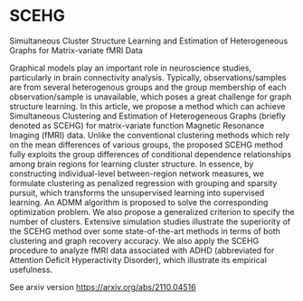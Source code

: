 # SCEHG
Simultaneous  Cluster Structure Learning and Estimation of Heterogeneous Graphs for Matrix-variate fMRI Data

Graphical models play an important role in neuroscience studies, particularly in brain connectivity analysis. Typically, observations/samples are from several heterogenous groups and the group membership of each observation/sample is unavailable, which poses a great challenge for graph structure learning. In this article, we propose a method which can achieve Simultaneous Clustering and Estimation of Heterogeneous Graphs (briefly denoted as SCEHG) for matrix-variate function Magnetic Resonance Imaging (fMRI) data. Unlike the conventional clustering methods which rely on the mean differences of various groups, the proposed SCEHG method fully exploits the group differences of  conditional   dependence relationships among brain regions for learning cluster structure. In essence, by constructing individual-level between-region network measures, we formulate clustering as penalized regression with grouping and sparsity pursuit, which transforms the unsupervised learning into supervised learning. An ADMM algorithm is proposed to solve the corresponding optimization problem. We also propose a generalized criterion to specify the number of clusters. Extensive simulation studies illustrate the superiority of the SCEHG method over some state-of-the-art methods in terms of both clustering  and graph recovery accuracy. We also apply the SCEHG procedure to analyze fMRI data associated with ADHD (abbreviated for Attention Deficit Hyperactivity Disorder), which illustrate its empirical usefulness.

See arxiv version https://arxiv.org/abs/2110.04516
